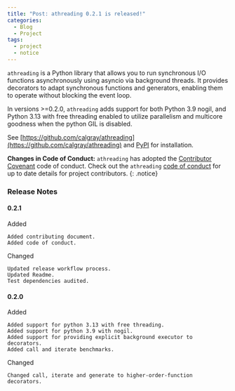 ```yaml
---
title: "Post: athreading 0.2.1 is released!"
categories:
  - Blog
  - Project
tags:
  - project
  - notice
---
```


`athreading` is a Python library that allows you to run synchronous I/O functions asynchronously using asyncio via background threads. It provides decorators to adapt synchronous functions and generators, enabling them to operate without blocking the event loop.

In versions >=0.2.0, `athreading` adds support for both Python 3.9 nogil, and Python 3.13 with free threading enabled to utilize parallelism and multicore goodness when the python GIL is disabled.

See [https://github.com/calgray/athreading](https://github.com/calgray/athreading) and [PyPI](https://pypi.python.org/pypi/athreading) for installation.

**Changes in Code of Conduct:** `athreading` has adopted the [Contributor Covenant](https://www.contributor-covenant.org) code of conduct. Check out the `athreading` [code of conduct](https://github.com/calgray/athreading/blob/main/CODE_OF_CONDUCT.md) for up to date details for project contributors.
{: .notice}

### Release Notes

#### 0.2.1

Added

    Added contributing document.
    Added code of conduct.

Changed

    Updated release workflow process.
    Updated Readme.
    Test dependencies audited.

#### 0.2.0

Added

    Added support for python 3.13 with free threading.
    Added support for python 3.9 with nogil.
    Added support for providing explicit background executor to decorators.
    Added call and iterate benchmarks.

Changed

    Changed call, iterate and generate to higher-order-function decorators.